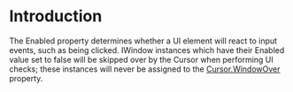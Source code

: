 # Introduction

The Enabled property determines whether a UI element will react to input events, such as being clicked. IWindow instances which have their Enabled value set to false will be skipped over by the Cursor when performing UI checks; these instances will never be assigned to the [Cursor.WindowOver](../../../../../frb/docs/index.php) property.
